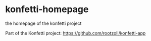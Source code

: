 # konfetti-homepage

the homepage of the konfetti project

Part of the Konfetti project: https://github.com/rootzoll/konfetti-app
